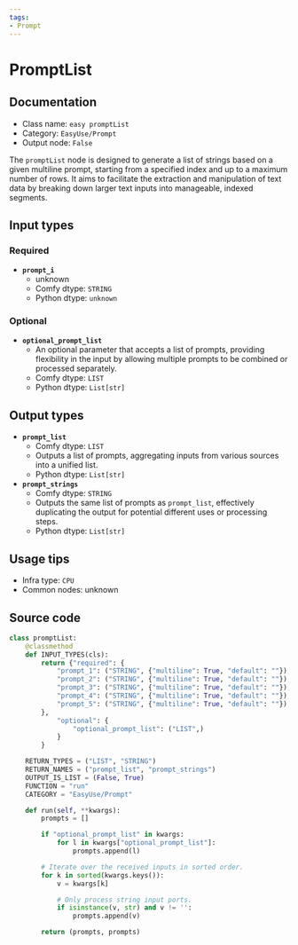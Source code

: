 ```yaml
---
tags:
- Prompt
---
```


# PromptList
## Documentation
- Class name: `easy promptList`
- Category: `EasyUse/Prompt`
- Output node: `False`

The `promptList` node is designed to generate a list of strings based on a given multiline prompt, starting from a specified index and up to a maximum number of rows. It aims to facilitate the extraction and manipulation of text data by breaking down larger text inputs into manageable, indexed segments.
## Input types
### Required
- **`prompt_i`**
    - unknown
    - Comfy dtype: `STRING`
    - Python dtype: `unknown`
### Optional
- **`optional_prompt_list`**
    - An optional parameter that accepts a list of prompts, providing flexibility in the input by allowing multiple prompts to be combined or processed separately.
    - Comfy dtype: `LIST`
    - Python dtype: `List[str]`
## Output types
- **`prompt_list`**
    - Comfy dtype: `LIST`
    - Outputs a list of prompts, aggregating inputs from various sources into a unified list.
    - Python dtype: `List[str]`
- **`prompt_strings`**
    - Comfy dtype: `STRING`
    - Outputs the same list of prompts as `prompt_list`, effectively duplicating the output for potential different uses or processing steps.
    - Python dtype: `List[str]`
## Usage tips
- Infra type: `CPU`
- Common nodes: unknown


## Source code
```python
class promptList:
    @classmethod
    def INPUT_TYPES(cls):
        return {"required": {
            "prompt_1": ("STRING", {"multiline": True, "default": ""}),
            "prompt_2": ("STRING", {"multiline": True, "default": ""}),
            "prompt_3": ("STRING", {"multiline": True, "default": ""}),
            "prompt_4": ("STRING", {"multiline": True, "default": ""}),
            "prompt_5": ("STRING", {"multiline": True, "default": ""}),
        },
            "optional": {
                "optional_prompt_list": ("LIST",)
            }
        }

    RETURN_TYPES = ("LIST", "STRING")
    RETURN_NAMES = ("prompt_list", "prompt_strings")
    OUTPUT_IS_LIST = (False, True)
    FUNCTION = "run"
    CATEGORY = "EasyUse/Prompt"

    def run(self, **kwargs):
        prompts = []

        if "optional_prompt_list" in kwargs:
            for l in kwargs["optional_prompt_list"]:
                prompts.append(l)

        # Iterate over the received inputs in sorted order.
        for k in sorted(kwargs.keys()):
            v = kwargs[k]

            # Only process string input ports.
            if isinstance(v, str) and v != '':
                prompts.append(v)

        return (prompts, prompts)

```
